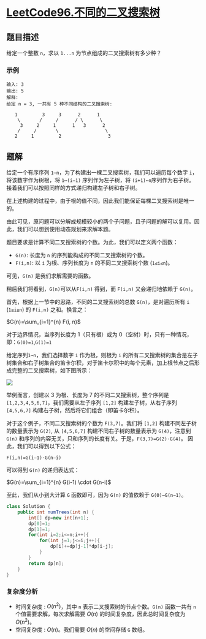 # [LeetCode96.不同的二叉搜索树](https://leetcode-cn.com/problems/unique-binary-search-trees/)
## 题目描述
给定一个整数 `n`，求以 `1...n` 为节点组成的二叉搜索树有多少种？

### 示例
```
输入: 3
输出: 5
解释:
给定 n = 3, 一共有 5 种不同结构的二叉搜索树:

   1         3     3      2      1
    \       /     /      / \      \
     3     2     1      1   3      2
    /     /       \                 \
   2     1         2                 3
```
## 题解
给定一个有序序列 `1⋯n`，为了构建出一棵二叉搜索树，我们可以遍历每个数字 `i`，将该数字作为树根，将 `1⋯(i−1)` 序列作为左子树，将 `(i+1)⋯n`序列作为右子树。接着我们可以按照同样的方式递归构建左子树和右子树。

在上述构建的过程中，由于根的值不同，因此我们能保证每棵二叉搜索树是唯一的。

由此可见，原问题可以分解成规模较小的两个子问题，且子问题的解可以复用。因此，我们可以想到使用动态规划来求解本题。

题目要求是计算不同二叉搜索树的个数。为此，我们可以定义两个函数：

- `G(n)`: 长度为 `n` 的序列能构成的不同二叉搜索树的个数。
- `F(i,n)`: 以 `i` 为根、序列长度为 `n` 的不同二叉搜索树个数 (`1≤i≤n`)。

可见，`G(n)` 是我们求解需要的函数。

稍后我们将看到，`G(n)`可以从`F(i,n)` 得到，而 `F(i,n)` 又会递归地依赖于 `G(n)`。

首先，根据上一节中的思路，不同的二叉搜索树的总数 `G(n)`，是对遍历所有 `i` (`1≤i≤n`) 的 `F(i,n)` 之和。换言之：

$G(n)=\sum_{i=1}^{n} F(i, n)$

对于边界情况，当序列长度为 1（只有根）或为 0（空树）时，只有一种情况，即：`G(0)=1`,`G(1)=1`

给定序列`1⋯n`，我们选择数字 `i` 作为根，则根为 `i` 的所有二叉搜索树的集合是左子树集合和右子树集合的笛卡尔积，对于笛卡尔积中的每个元素，加上根节点之后形成完整的二叉搜索树，如下图所示：

![](https://picgp.oss-cn-beijing.aliyuncs.com/img/20201013135509.png)

举例而言，创建以 3 为根、长度为 7 的不同二叉搜索树，整个序列是 `[1,2,3,4,5,6,7]`，我们需要从左子序列 `[1,2]` 构建左子树，从右子序列 `[4,5,6,7]` 构建右子树，然后将它们组合（即笛卡尔积）。

对于这个例子，不同二叉搜索树的个数为 `F(3,7)`。我们将 `[1,2]` 构建不同左子树的数量表示为 `G(2)`, 从 `[4,5,6,7]` 构建不同右子树的数量表示为 `G(4)`，注意到 `G(n)` 和序列的内容无关，只和序列的长度有关。于是，`F(3,7)=G(2)⋅G(4)`。 因此，我们可以得到以下公式：

`F(i,n)=G(i−1)⋅G(n−i)`

可以得到 `G(n)` 的递归表达式：

$G(n)=\sum_{i=1}^{n} G(i-1) \cdot G(n-i)$

至此，我们从小到大计算 `G` 函数即可，因为 `G(n)` 的值依赖于 `G(0)⋯G(n−1)`。

```java
class Solution {
    public int numTrees(int n) {
        int[] dp=new int[n+1];
        dp[0]=1;
        dp[1]=1;
        for(int i=2;i<=n;i++){
            for(int j=1;j<=i;j++){
                dp[i]+=dp[j-1]*dp[i-j];
            }
        }
        return dp[n];
    }
}
```
### 复杂度分析

- 时间复杂度 : $O(n^2)$，其中 `n` 表示二叉搜索树的节点个数。`G(n)` 函数一共有 `n` 个值需要求解，每次求解需要 $O(n)$ 的时间复杂度，因此总时间复杂度为 $O(n^2)$。
- 空间复杂度 : $O(n)$。我们需要 $O(n)$ 的空间存储 `G` 数组。

